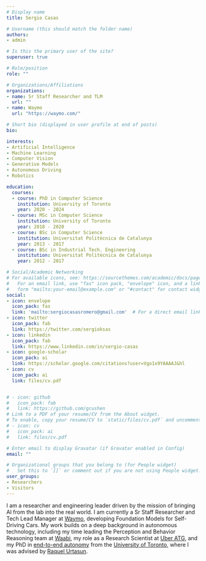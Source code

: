 ```yaml
---
# Display name
title: Sergio Casas

# Username (this should match the folder name)
authors:
- admin

# Is this the primary user of the site?
superuser: true

# Role/position
role: ""

# Organizations/Affiliations
organizations:
- name: Sr Staff Researcher and TLM
  url: ""
- name: Waymo
  url: "https://waymo.com/"

# Short bio (displayed in user profile at end of posts)
bio:

interests:
- Artificial Intelligence
- Machine Learning
- Computer Vision
- Generative Models
- Autonomous Driving
- Robotics

education:
  courses:
  - course: PhD in Computer Science
    institution: University of Toronto
    year: 2020 - 2024
  - course: MSc in Computer Science
    institution: University of Toronto
    year: 2018 - 2020
  - course: BSc in Computer Science
    institution: Universitat Politècnica de Catalunya
    year: 2013 - 2017
  - course: BSc in Industrial Tech. Engineering
    institution: Universitat Politècnica de Catalunya
    year: 2012 - 2017

# Social/Academic Networking
# For available icons, see: https://sourcethemes.com/academic/docs/page-builder/#icons
#   For an email link, use "fas" icon pack, "envelope" icon, and a link in the
#   form "mailto:your-email@example.com" or "#contact" for contact widget.
social:
- icon: envelope
  icon_pack: fas
  link: 'mailto:sergiocasasromero@gmail.com'  # For a direct email link, use "mailto:test@example.org".
- icon: twitter
  icon_pack: fab
  link: https://twitter.com/sergioksas
- icon: linkedin
  icon_pack: fab
  link: https://www.linkedin.com/in/sergio-casas
- icon: google-scholar
  icon_pack: ai
  link: https://scholar.google.com/citations?user=Vgo1x9YAAAAJ&hl
- icon: cv
  icon_pack: ai
  link: files/cv.pdf


# - icon: github
#   icon_pack: fab
#   link: https://github.com/gcushen
# Link to a PDF of your resume/CV from the About widget.
# To enable, copy your resume/CV to `static/files/cv.pdf` and uncomment the lines below.
# - icon: cv
#   icon_pack: ai
#   link: files/cv.pdf

# Enter email to display Gravatar (if Gravatar enabled in Config)
email: ""

# Organizational groups that you belong to (for People widget)
#   Set this to `[]` or comment out if you are not using People widget.
user_groups:
- Researchers
- Visitors
---
```


I am a researcher and engineering leader driven by the mission of bringing AI from the lab into the real world. I am currently a Sr Staff Researcher and Tech Lead Manager at <a href="https://waymo.com/" target="_blank">Waymo</a>, developing Foundation Models for Self-Driving Cars. My work builds on a deep background in autonomous technology, including my time leading the Perception and Behavior Reasoning team at <a href="https://waabi.ai/" target="_blank">Waabi</a>, my role as a Research Scientist at <a href="https://investor.uber.com/news-events/news/press-release-details/2020/Aurora-is-acquiring-Ubers-self-driving-unit-Advanced-Technologies-Group-accelerating-development-of-the-Aurora-Driver/default.aspx" target="_blank">Uber ATG</a>, and my PhD in <a href="https://tspace.library.utoronto.ca/bitstream/1807/140889/1/Casas_Romero_Sergio_202411_PhD_thesis.pdf" target="_blank">end-to-end autonomy</a> from the <a href="https://web.cs.toronto.edu/" target="_blank">University of Toronto</a>, where I was advised by <a href="http://www.cs.toronto.edu/~urtasun/" target="_blank">Raquel Urtasun</a>.
